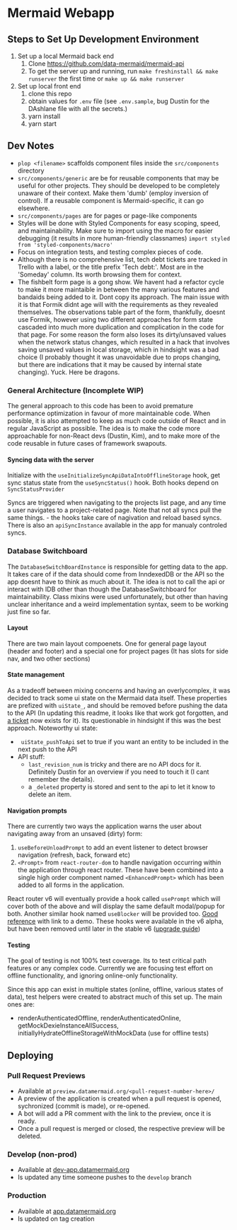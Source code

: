 # Mermaid Webapp

## Steps to Set Up Development Environment

1. Set up a local Mermaid back end
   1. Clone https://github.com/data-mermaid/mermaid-api
   1. To get the server up and running, run `make freshinstall && make runserver` the first time or `make up && make runserver`
1. Set up local front end
   1. clone this repo
   1. obtain values for `.env` file (see `.env.sample`, bug Dustin for the DAshlane file with all the secrets.)
   1. yarn install
   1. yarn start

## Dev Notes

- `plop <filename>` scaffolds component files inside the `src/components` directory
- `src/components/generic` are be for reusable components that may be useful for other projects. They should be developed to be completely unaware of their context. Make them 'dumb' (employ inversion of control). If a reusable component is Mermaid-specific, it can go elsewhere.
- `src/components/pages` are for pages or page-like components
- Styles will be done with Styled Components for easy scoping, speed, and maintainability. Make sure to import using the macro for easier debugging (it results in more human-friendly classnames) `import styled from 'styled-components/macro'`
- Focus on integration tests, and testing complex pieces of code.
- Although there is no comprehensive list, tech debt tickets are tracked in Trello with a label, or the title prefix 'Tech debt:'. Most are in the 'Someday' column. Its worth browsing them for context.
- The fishbelt form page is a gong show. We havent had a refactor cycle to make it more maintaible in between the many various features and bandaids being added to it. Dont copy its approach. The main issue with it is that Formik didnt age will with the requirements as they revealed themselves. The observations table part of the form, thankfully, doesnt use Formik, however using two different approaches for form state cascaded into much more duplication and complication in the code for that page. For some reason the form also loses its dirty/unsaved values when the network status changes, which resulted in a hack that involves saving unsaved values in local storage, which in hindsight was a bad choice (I probably thought it was unavoidable due to props changing, but there are indications that it may be caused by internal state changing). Yuck. Here be dragons.

### General Architecture (Incomplete WIP)

The general approach to this code has been to avoid premature performance optimization in favour of more maintainable code. When possible, it is also attempted to keep as much code outside of React and in regular JavaScript as possible. The idea is to make the code more approachable for non-React devs (Dustin, Kim), and to make more of the code reusable in future cases of framework swapouts.

#### Syncing data with the server
Initialize with the `useInitializeSyncApiDataIntoOfflineStorage` hook, get sync status state from the `useSyncStatus()` hook. Both hooks depend on `SyncStatusProvider`

Syncs are triggered when navigating to the projects list page, and any time a user navigates to a project-related page. Note that not all syncs pull the same things. - the hooks take care of nagivation and reload based syncs. There is also an `apiSyncInstance` available in the app for manualy controled syncs.

### Database Switchboard
The `DatabaseSwitchBoardInstance` is responsible for getting data to the app. It takes care of if the data should come from InndexedDB or the API so the app doesnt have to think as much about it. The idea is not to call the api or interact with IDB other than though the DatabaseSwitchboard for maintainability. Class mixins were used unfortunately, but other than having unclear inheritance and a weird implementation syntax, seem to be working just fine so far.

#### Layout
There are two main layout compoenets. One for general page layout (header and footer) and a special one for project pages (It has slots for side nav, and two other sections)

####  State management
As a tradeoff between mixing concerns and having an overlycomplex, it was decided to track some ui state on the Mermaid data itself. These properties are prefized with `uiState_`, and should be removed before pushing the data to the API (In updating this readme, it looks like that work got forgotten, and [a ticket](https://trello.com/c/bV998PDm/506-strip-uistate-from-pushed-data) now exists for it). Its questionable in hindsight if this was the best approach. Noteworthy ui state:
  - ` uiState_pushToApi` set to true if you want an entity to be included in the next push to the API
- API stuff:
  - `last_revision_num` is tricky and there are no API docs for it. Definitely Dustin for an overview if you need to touch it (I cant remember the details).
  - a `_deleted` property is stored and sent to the api to let it know to delete an item.

#### Navigation prompts
There are currently two ways the application warns the user about navigating away from an unsaved (dirty) form:
  1. `useBeforeUnloadPrompt` to add an event listener to detect browser navigation (refresh, back, forward etc)
  2. `<Prompt>` from `react-router-dom` to handle navigation occurring within the application through react router. 
These have been combined into a single high order component named `<EnhancedPrompt>` which has been added to all forms in the application.

React router v6 will eventually provide a hook called `usePrompt` which will cover both of the above and will display the same default modal/popup for both. Another similar hook named `useBlocker` will be provided too. [Good reference]( https://stackoverflow.com/questions/62792342/in-react-router-v6-how-to-check-form-is-dirty-before-leaving-page-route
) with link to a demo. These hooks were available in the v6 alpha, but have been removed until later in the stable v6 ([upgrade guide](https://reactrouter.com/docs/en/v6/upgrading/v5#prompt-is-not-currently-supported)) 
#### Testing
The goal of testing is not 100% test coverage. Its to test critical path features or any complex code. Currently we are focusing test effort on offline functionality, and ignoring online-only functionality.

Since this app can exist in multiple states (online, offline, various states of data), test helpers were created to abstract much of this set up. The main ones are:
  - renderAuthenticatedOffline, renderAuthenticatedOnline, getMockDexieInstanceAllSuccess, initiallyHydrateOfflineStorageWithMockData (use for offline tests)

## Deploying

### Pull Request Previews

- Available at `preview.datamermaid.org/<pull-request-number-here>/`
- A preview of the application is created when a pull request is opened, sychronized (commit is made), or re-opened.
- A bot will add a PR comment with the link to the preview, once it is ready.
- Once a pull request is merged or closed, the respective preview will be deleted.

### Develop (non-prod)

- Available at [dev-app.datamermaid.org](https://dev-app.datamermaid.org)
- Is updated any time someone pushes to the `develop` branch

### Production

- Available at [app.datamermaid.org](https://app.datamermaid.org)
- Is updated on tag creation
